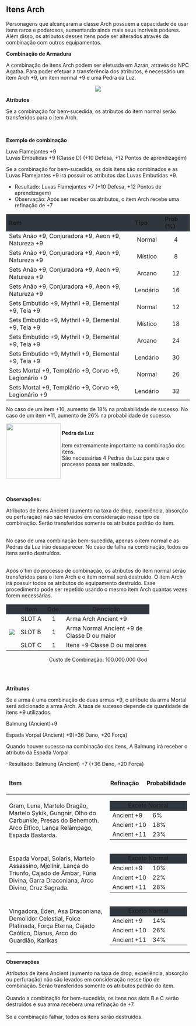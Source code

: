 ## Itens Arch

<html>
  <head>
    <meta charset="utf-8" />
    <meta name="viewport" content="width=device-width" />
  </head>
  <body>

<p>
Personagens que alcançaram a classe Arch possuem a capacidade de usar itens raros e poderosos, aumentando ainda mais seus incríveis poderes. Além disso, os atributos desses itens pode ser alterados através da combinação com outros equipamentos.
</p>

<p><strong>Combinação de Armadura</strong></p>
<p>
A combinação de itens Arch podem ser efetuada em Azran, através do NPC Agatha. Para poder efetuar a transferência dos atributos, é necessário um item Arch +9, um item normal +9 e uma Pedra da Luz.
</p>
<p align="center">
<img src="https://github.com/RonierBastos/Coisas-de-Wyd/blob/master/Guias%20WYD%20BR/Avan%C3%A7ado/Itens-Arch/1-files/wyd_img_combinar_armaduras.jpg?raw=true" />
</p>
<p><strong>Atributos</strong></p>
<p>
Se a combinação for bem-sucedida, os atributos do item normal serão transferidos para o item Arch.
</p><br>

<p><strong>Exemplo de combinação</strong></p>
<p>Luva Flamejantes +9<br>
Luvas Embutidas +9 (Classe D) (+10 Defesa, +12 Pontos de aprendizagem)</p>
<p>Se a combinação for bem-sucedida, os dois itens são combinados e as Luvas Flamejantes +9 irá possuir os atributos das Luvas Embutidas +9.</p>
<ul>
	<li>Resultado: Luvas Flamejantes +7 (+10 Defesa, +12 Pontos de aprendizagem)</li>
	<li>Observação: Após ser receber os atributos, o item Arch recebe uma refinação de +7</li>
</ul>


<table align="center" border="0" cellpadding="1" cellspacing="1" width="550"> 
	<tr style="background-color: #30363d">
		<td><strong>Item</strong></td>
		<td><strong>Tipo</strong></td>
		<td><strong>Prob (%)</strong></td>
	</tr>
	<tr>
		<td>Sets Anão +9, Conjuradora +9, Aeon +9, Natureza +9</td>
		<td align="center">Normal</td>
		<td align="center">4</td>
	</tr>
	<tr>
		<td>Sets Anão +9, Conjuradora +9, Aeon +9, Natureza +9</td>
		<td align="center">Místico</td>
		<td align="center">8</td>
	</tr>
	<tr>
		<td>Sets Anão +9, Conjuradora +9, Aeon +9, Natureza +9</td>
		<td align="center">Arcano</td>
		<td align="center">12</td>
	</tr>
	<tr>
		<td>Sets Anão +9, Conjuradora +9, Aeon +9, Natureza +9</td>
		<td align="center">Lendário</td>
		<td align="center">16</td>
	</tr>
	<tr>
		<td>Sets Embutido +9, Mythril +9, Elemental +9, Teia +9</td>
		<td align="center">Normal</td>
		<td align="center">12</td>
	</tr>
	<tr>
		<td>Sets Embutido +9, Mythril +9, Elemental +9, Teia +9</td>
		<td align="center">Místico</td>
		<td align="center">18</td>
	</tr>
	<tr>
		<td>Sets Embutido +9, Mythril +9, Elemental +9, Teia +9</td>
		<td align="center">Arcano</td>
		<td align="center">24</td>
	</tr>
	<tr>
		<td>Sets Embutido +9, Mythril +9, Elemental +9, Teia +9</td>
		<td align="center">Lendário</td>
		<td align="center">30</td>
	</tr>
	<tr>
		<td>Sets Mortal +9, Templário +9, Corvo +9, Legionário +9</td>
		<td align="center">Normal</td>
		<td align="center">26</td>
	</tr>
	<tr>
		<td>Sets Mortal +9, Templário +9, Corvo +9, Legionário +9</td>
		<td align="center">Lendário</td>
		<td align="center">32</td>
	</tr>
</table>
<p>
No caso de um item +10, aumento de 18% na probabilidade de sucesso. No caso de um item +11, aumento de 26% na probabilidade de sucesso.
</p>

<p> <img src="https://github.com/RonierBastos/Coisas-de-Wyd/blob/master/Guias%20WYD%20BR/Avan%C3%A7ado/Itens-Arch/1-files/wyd_img_pedra_da_luz.gif?raw=true" width="150" height="150" align="left">
<br /><strong>Pedra da Luz</strong><br /><br />
Item extremamente importante na combinação dos itens.<br /> São necessárias 4 Pedras da Luz para que o processo possa ser realizado.</p>

<br><br><br>
<p> <strong>Observações:</strong><br>

Atributos de itens Ancient (aumento na taxa de drop, experiência, absorção ou perfuração) não são levados em consideração nesse tipo de combinação. Serão transferidos somente os atributos padrão do item.<br><br>

No caso de uma combinação bem-sucedida, apenas o item normal e as Pedras da Luz irão desaparecer. No caso de falha na combinação, todos os itens serão destruídos.<br><br>

Após o fim do processo de combinação, os atributos do item normal serão transferidos para o item Arch e o item normal será destruído. O item Arch irá possuir todos os atributos do equipamento destruído. Esse procedimento pode ser repetido usando o mesmo item Arch quantas vezes forem necessárias.<br>
</p>

<table align="center" border="0"> 
	<tr style="background-color: #30363d" align="center">
		<td></td>
		<td>Item</td>
		<td>Qde.</td>
		<td>Descrição</td>	
	</tr>
	<tr>
		<td rowspan="3" align="center">
<img src="https://github.com/RonierBastos/Coisas-de-Wyd/blob/master/Guias%20WYD%20BR/Avan%C3%A7ado/Itens-Ancient/1-files/wyd_img_combinacao_de_itens.jpg?raw=true" />
</td>
		<td align="center">SLOT A</td>
		<td align="center">1</td>
		<td>Arma Arch Ancient +9</td>
	</tr>
	<tr>
		<td>SLOT B</td>
		<td align="center">1</td>
		<td>Arma Normal Ancient +9 de <br>Classe D ou maior</td>
	</tr>
	<tr>
		<td>SLOT C</td>
		<td align="center">1</td>
		<td>Itens +9 Classe D ou maiores</tr>
</table>
<p align="center">Custo de Combinação: 100.000.000 God</p><br><br>

<p> <strong>Atributos</strong></p>
<p>						
Se a arma é uma combinação de duas armas +9, o atributo da arma Mortal será adicionado a arma Arch. A taxa de sucesso depende da quantidade de itens +9 utilizados.
</p>
<p>Balmung (Ancient)+9</p>
<p>Espada Vorpal (Ancient) +9(+36 Dano, +20 Força)</p>
<p>Quando houver sucesso na combinação dos itens, A Balmung irá receber o atributo da Espada Vorpal.</p>
<p>-Resultado: Balmung (Ancient) +7 (+36 Dano, +20 Força)</p>

<table border="0" cellpadding="0" cellspacing="0" width="625px" align="center">
						<thead>
							<tr>
								<td><p><strong>Item</strong></p></td>
								<td><p align="center"><strong>Refinação</strong></p></td>
								<td><p align="center"><strong>Probabilidade</strong></p></td>
							</tr>
						</thead>
						<tbody>
							<tr>
								<td>Gram, Luna, Martelo Dragão, Martelo Sykik, Gungnir, Olho do Carbunkle, Presas do Behemoth. Arco Élfico, Lança Relâmpago, Espada Bastarda.</td>
								<td colspan="2">
									<table border="0" cellpadding="0" cellspacing="0" width="255">
										<thead>
											<tr>
												<td align="center" colspan="2" style="background-color: #30363d">Exceto Normal</td>
											</tr>
										</thead>
										<tbody>
											<tr>
												<td width="115">Ancient +9</td>
												<td width="115">6%</td>
											</tr>
											<tr>
												<td>Ancient +10</td>
												<td>18%</td>
											</tr>
											<tr>
												<td>Ancient +11</td>
												<td>23%</td>
											</tr>
										</tbody>
									</table>
								</td>
							</tr>
							<tr>
								<td>Espada Vorpal, Solaris, Martelo Assassino, Mjollnir, Lança do Triunfo, Cajado de Âmbar, Fúria Divina, Garra Draconiana, Arco Divino, Cruz Sagrada.</td>
								<td colspan="2">
									<table border="0" cellpadding="0" cellspacing="0" width="255">
										<thead>
											<tr>
												<td style="background-color: #30363d" align="center" colspan="2">Exceto Normal</td>
											</tr>
										</thead>
										<tbody>
											<tr>
												<td width="115">Ancient +9</td>
												<td width="115">10%</td>
											</tr>
											<tr>
												<td>Ancient +10</td>
												<td>22%</td>
											</tr>
											<tr>
												<td>Ancient +11</td>
												<td>28%</td>
											</tr>
										</tbody>
									</table>
								</td>
							</tr>
							<tr>
								<td> Vingadora, Éden, Asa Draconiana, Demolidor Celestial, Foice Platinada, Força Eterna, Cajado Caótico, Dianus, Arco do Guardião, Karikas</td>
								<td colspan="2">
									<table border="0" cellpadding="0" cellspacing="0" width="255">
										<thead>
											<tr>
												<td style="background-color: #30363d" align="center" colspan="2">Exceto Normal</td>
											</tr>
										</thead>
										<tbody>
											<tr>
												<td width="115">Ancient +9</td>
												<td width="115">14%</td>
											</tr>
											<tr>
												<td>Ancient +10</td>
												<td>26%</td>
											</tr>
											<tr>
												<td>Ancient +11</td>
												<td>34%</td>
											</tr>
										</tbody>
									</table>
								</td>			
							</tr>
						</tbody>
					</table>
<p> <strong>Observações</strong></p>
<p>						
Atributos de itens Ancient (aumento na taxa de drop, experiência, absorção ou perfuração) não são levados em consideração nesse tipo de combinação. Serão transferidos somente os atributos padrão do item.
<br><br>
Quando a combinação for bem-sucedida, os itens nos slots B e C serão destruídos e sua arma recebera uma refinação de +7.
<br><br>
Se a combinação falhar, todos os itens serão destruídos.
</p>
  </body>
</html>
